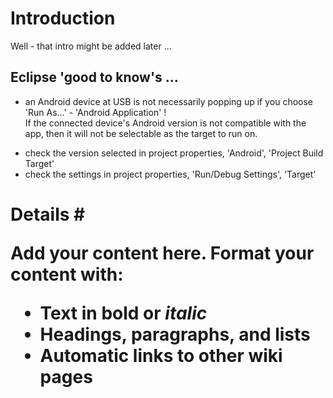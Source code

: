 # Introduction #

Well - that intro might be added later ...


## Eclipse 'good to know's ... ##

  * an Android device at USB is not necessarily popping up if you choose 'Run As...' - 'Android Application' !<br>If the connected device's Android version is not compatible with the app, then it will not be selectable as the target to run on.<br>
<ul><li>check the version selected in project properties, 'Android', 'Project Build Target'<br>
</li><li>check the settings in project properties, 'Run/Debug Settings', 'Target'</li></ul></li></ul>

<h1>Details #

Add your content here.  Format your content with:
  * Text in **bold** or _italic_
  * Headings, paragraphs, and lists
  * Automatic links to other wiki pages